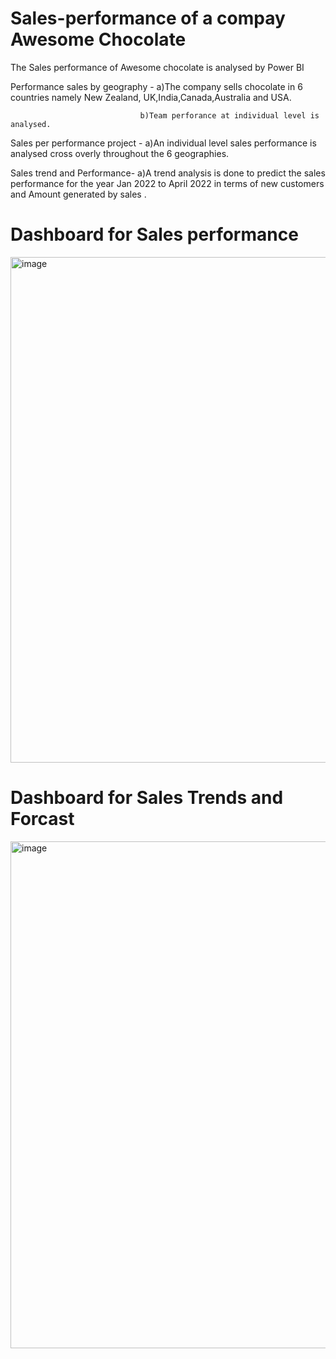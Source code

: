 # Sales-performance of a compay Awesome Chocolate
The Sales performance of Awesome chocolate is analysed  by  Power BI

Performance sales by geography - a)The company sells chocolate in 6 countries namely New Zealand, UK,India,Canada,Australia and USA.
                                 
                                 b)Team perforance at individual level is analysed.
                                 
Sales per performance project - a)An individual level sales  performance is analysed cross overly throughout the 6 geographies.

Sales trend and Performance- a)A trend analysis is done to predict the sales performance for the year  Jan 2022 to April 2022 in terms of  new customers and Amount generated by sales .

# Dashboard for Sales performance


<img width="1316" height="809" alt="image" src="https://github.com/user-attachments/assets/6baa8204-050d-4396-8e49-6da00c83a75e" />


# Dashboard for Sales Trends  and Forcast

<img width="1321" height="811" alt="image" src="https://github.com/user-attachments/assets/8c1da4e9-752b-4034-b60b-37d45de3d14c" />
